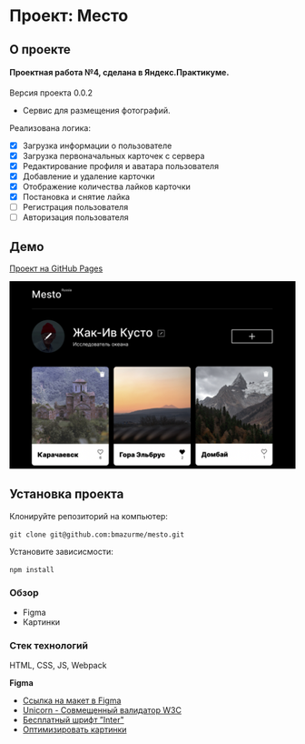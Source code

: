 # Проект: Место

## О проекте

#### Проектная работа №4, сделана в Яндекс.Практикуме.
Версия проекта 0.0.2
* Сервис для размещения фотографий.

Реализована логика:
- [X] Загрузка информации о пользователе
- [X] Загрузка первоначальных карточек с сервера
- [X] Редактирование профиля и аватара пользователя
- [X] Добавление и удаление карточки
- [X] Отображение количества лайков карточки
- [X] Постановка и снятие лайка
- [ ] Регистрация пользователя
- [ ] Авторизация пользователя

## Демо

[Проект на GitHub Pages](https://bmazurme.github.io/mesto/)

![Alt-текст](https://github.com/bmazurme/mesto/blob/main/src/images/mesto.png "demo")

## Установка проекта

Клонируйте репозиторий на компьютер:

`git clone git@github.com:bmazurme/mesto.git`

Установите зависисмости:

`npm install`

### Обзор
* Figma
* Картинки

### Стек технологий
HTML, CSS, JS, Webpack

**Figma**
* [Ссылка на макет в Figma](https://www.figma.com/file/2cn9N9jSkmxD84oJik7xL7/JavaScript.-Sprint-4?node-id=0%3A1)
* [Unicorn - Совмещенный валидатор W3C](https://validator.w3.org/)
* [Бесплатный шрифт ”Inter"](https://rsms.me/inter/)
* [Оптимизировать картинки](https://tinypng.com/)
